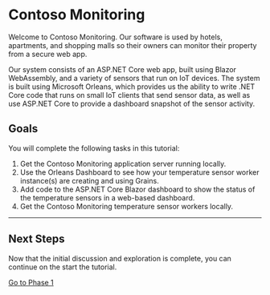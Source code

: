 # Contoso Monitoring

Welcome to Contoso Monitoring. Our software is used by hotels, apartments, and shopping malls so their owners can monitor their property from a secure web app. 

Our system consists of an ASP.NET Core web app, built using Blazor WebAssembly, and a variety of sensors that run on IoT devices. The system is built using Microsoft Orleans, which provides us the ability to write .NET Core code that runs on small IoT clients that send sensor data, as well as use ASP.NET Core to provide a dashboard snapshot of the sensor activity.

## Goals

You will complete the following tasks in this tutorial:

1. Get the Contoso Monitoring application server running locally.
1. Use the Orleans Dashboard to see how your temperature sensor worker instance(s) are creating and using Grains.
1. Add code to the ASP.NET Core Blazor dashboard to show the status of the temperature sensors in a web-based dashboard.
1. Get the Contoso Monitoring temperature sensor workers locally.

---

## Next Steps

Now that the initial discussion and exploration is complete, you can continue on the start the tutorial. 

[Go to Phase 1](docs/01-setup.md)
